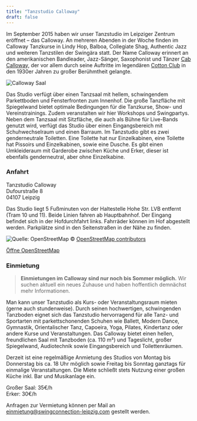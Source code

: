 ```yaml
---
title: "Tanzstudio Calloway"
draft: false
---
```


Im September 2015 haben wir unser Tanzstudio im Leipziger Zentrum eröffnet – das Calloway. An mehreren Abenden in der Woche finden im Calloway Tanzkurse in Lindy Hop, Balboa, Collegiate Shag, Authentic Jazz und weiteren Tanzstilen der Swingära statt. Der Name Calloway erinnert an den amerikanischen Bandleader, Jazz-Sänger, Saxophonist und Tänzer [Cab Calloway](https://en.wikipedia.org/wiki/Cab_Calloway), der vor allem durch seine Auftritte im legendären [Cotton Club](https://en.wikipedia.org/wiki/Cotton_Club) in den 1930er Jahren zu großer Berühmtheit gelangte.

![Calloway Saal](saal.jpg)

Das Studio verfügt über einen Tanzsaal mit hellem, schwingendem Parkettboden und Fensterfronten zum Innenhof. Die große Tanzfläche mit Spiegelwand bietet optimale Bedingungen für die Tanzkurse, Show- und Vereinstrainings. Zudem veranstalten wir hier Workshops und Swingpartys. Neben dem Tanzsaal mit Sitzfläche, die auch als Bühne für Live-Bands genutzt wird, verfügt das Studio über einen Eingangsbereich mit Schuhwechselraum und einen Barraum. Im Tanzstudio gibt es zwei genderneutrale Toiletten. Eine Toilette hat nur Einzelkabinen, eine Toilette hat Pissoirs und Einzelkabinen, sowie eine Dusche. Es gibt einen Umkleideraum mit Garderobe zwischen Küche und Erker, dieser ist ebenfalls genderneutral, aber ohne Einzelkabine. 

### Anfahrt
Tanzstudio Calloway  
Dufourstraße 8  
04107 Leipzig  

Das Studio liegt 5 Fußminuten von der Haltestelle Hohe Str. LVB entfernt (Tram 10 und 11). Beide Linien fahren ab Hauptbahnhof. Der Eingang befindet sich in der Hofdurchfahrt links. Fahrräder können im Hof abgestellt werden. Parkplätze sind in den Seitenstraßen in der Nähe zu finden.

![Quelle: OpenStreetMap](calloway.PNG)
© [OpenStreetMap contributors](https://www.openstreetmap.org/copyright)

[Öffne OpenStreetMap](https://openstreetmap.de/karte/?zoom=18&lat=51.32848&lon=12.37081&layers=B00TF)

### Einmietung
> **Einmietungen im Calloway sind nur noch bis Sommer möglich.** Wir suchen aktuell ein neues Zuhause und haben hoffentlich demnächst mehr Informationen.

Man kann unser Tanzstudio als Kurs- oder Veranstaltungsraum mieten (gerne auch stundenweise). Durch seinen hochwertigen, schwingenden Tanzboden eignet sich das Tanzstudio hervorragend für alle Tanz- und Sportarten mit parkettschonenden Schuhen wie Ballett, Modern Dance, Gymnastik, Orientalischer Tanz, Capoeira, Yoga, Pilates, Kindertanz oder andere Kurse und Veranstaltungen. Das Calloway bietet einen hellen, freundlichen Saal mit Tanzboden (ca. 110 m²) und Tageslicht, großer Spiegelwand, Audiotechnik sowie Eingangsbereich und Toilettenräumen.

Derzeit ist eine regelmäßige Anmietung des Studios von Montag bis Donnerstag bis ca. 18 Uhr möglich sowie Freitag bis Sonntag ganztags für einmalige Veranstaltungen. Die Miete schließt stets Nutzung einer großen Küche inkl. Bar und Musikanlage ein.

Großer Saal: 35€/h  
Erker: 30€/h

Anfragen zur Vermietung können per Mail an einmietung@swingconnection-leipzig.com gestellt werden.
